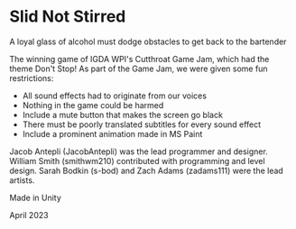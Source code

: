 # Slid Not Stirred

A loyal glass of alcohol must dodge obstacles to get back to the bartender


The winning game of IGDA WPI's Cutthroat Game Jam, which had the theme Don't Stop!
As part of the Game Jam, we were given some fun restrictions:
  - All sound effects had to originate from our voices
  - Nothing in the game could be harmed
  - Include a mute button that makes the screen go black
  - There must be poorly translated subtitles for every sound effect
  - Include a prominent animation made in MS Paint
  
  
Jacob Antepli (JacobAntepli) was the lead programmer and designer. William Smith (smithwm210) contributed with programming and level design. Sarah Bodkin (s-bod) and Zach Adams (zadams111) were the lead artists.


Made in Unity


April 2023
